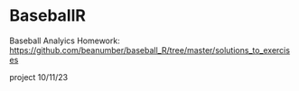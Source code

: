 # BaseballR
Baseball Analyics Homework: 
https://github.com/beanumber/baseball_R/tree/master/solutions_to_exercises

project 10/11/23
